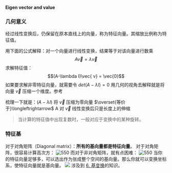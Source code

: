 **Eigen vector and value**
### 几何意义
经过线性变换后，仍保留在原本直线上的向量，称为特征向量。其缩放比例称为特征值。

用下面的公式解释：对一个向量进行线性变换，结果等于对该向量进行数乘
$$A\vec{ v} = \lambda \vec{v}$$
求解特征值：
$$(A-\lambda I)\vec{ v} = \vec{0}$$
如果要求解非零特征向量，就需要令 $det (A-\lambda I)=0$
用几何的视角去解释就是将向量 $\vec{v}$ 压缩一个维度。参考[](3.%20行列式.md#^a0c35c|平面压缩，行列式为0)

梳理一下就是：$(A-\lambda I)$ 将 $\vec{v}$ 压缩为零向量 $\overset{等价于}\longleftrightarrow$ A 对 $\vec{v}$ 线性变换后只是长度上的伸缩

> 当计算的特征值中出现复数时，一般对应于变换中的某种旋转。

### 特征基  
对于对角矩阵（Diagonal matrix）：**所有的基向量都是特征向量**。
对于对角矩阵，很容易计算高次方：
![550](Pasted%20image%2020241006142026.png)
而对于非对角矩阵，就有点困难：
![550](Pasted%20image%2020241006142141.png)
当你的特征向量足够多，可以选出作为张成整个空间的基向量。那么你就可以变换坐标系，使特征向量就是基向量。 ![](1.%20向量到底是什么？.md#^4a372c)
涉及到 [6. 基变换](6.%20基变换.md)的知识。
